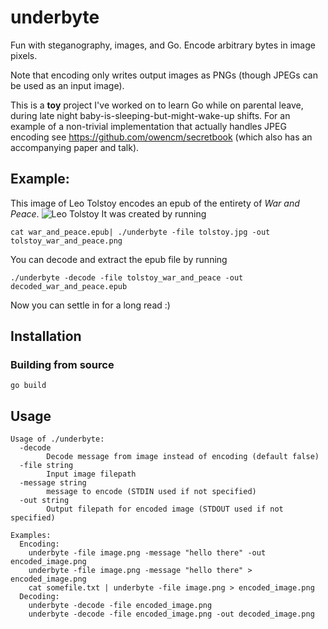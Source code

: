 # underbyte

Fun with steganography, images, and Go. Encode arbitrary bytes in image pixels.

Note that encoding only writes output images as PNGs (though JPEGs can be used as an input image).

This is a **toy** project I've worked on to learn Go while on parental leave, during late night baby-is-sleeping-but-might-wake-up shifts. For an example of a non-trivial implementation that actually handles JPEG encoding see https://github.com/owencm/secretbook (which also has an accompanying paper and talk).

## Example:
This image of Leo Tolstoy encodes an epub of the entirety of _War and Peace_.
![Leo Tolstoy](./assets/tolstoy_war_and_peace.png?raw=true "Leo Tolstoy")
It was created by running
```
cat war_and_peace.epub| ./underbyte -file tolstoy.jpg -out tolstoy_war_and_peace.png
```

You can decode and extract the epub file by running
```
./underbyte -decode -file tolstoy_war_and_peace -out decoded_war_and_peace.epub
```

Now you can settle in for a long read :)


## Installation
### Building from source
```
go build
```

## Usage
```
Usage of ./underbyte:
  -decode
    	Decode message from image instead of encoding (default false)
  -file string
    	Input image filepath
  -message string
    	message to encode (STDIN used if not specified)
  -out string
    	Output filepath for encoded image (STDOUT used if not specified)

Examples:
  Encoding:
	underbyte -file image.png -message "hello there" -out encoded_image.png
	underbyte -file image.png -message "hello there" > encoded_image.png
	cat somefile.txt | underbyte -file image.png > encoded_image.png
  Decoding:
  	underbyte -decode -file encoded_image.png
	underbyte -decode -file encoded_image.png -out decoded_image.png
```
